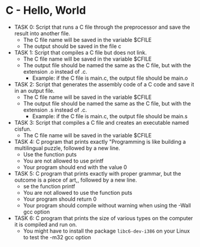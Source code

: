 # C - Hello, World

+ TASK 0: Script that runs a C file through the preprocessor and save the result into another file.
	+ The C file name will be saved in the variable $CFILE
	+ The output should be saved in the file c
+ TASK 1: Script that compiles a C file but does not link.
	+ The C file name will be saved in the variable $CFILE
	+ The output file should be named the same as the C file, but with the extension .o instead of .c.
		+ Example: if the C file is main.c, the output file should be main.o
+ TASK 2: Script that generates the assembly code of a C code and save it in an output file.
	+ The C file name will be saved in the variable $CFILE
	+ The output file should be named the same as the C file, but with the extension .s instead of .c.
		+ Example: if the C file is main.c, the output file should be main.s
+ TASK 3: Script that compiles a C file and creates an executable named cisfun.
	+ The C file name will be saved in the variable $CFILE
+ TASK 4: C program that prints exactly "Programming is like building a multilingual puzzle, followed by a new line.
	+ Use the function puts
	+ You are not allowed to use printf
	+ Your program should end with the value 0
+ TASK 5: C program that prints exactly with proper grammar, but the outcome is a piece of art,, followed by a new line.
	+ se the function printf
	+ You are not allowed to use the function puts
	+ Your program should return 0
	+ Your program should compile without warning when using the -Wall gcc option
+ TASK 6: C program that prints the size of various types on the computer it is compiled and run on.
	+ You might have to install the package ```libc6-dev-i386``` on your Linux to test the -m32 gcc option
